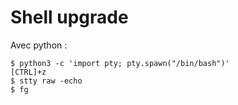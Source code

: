 Shell upgrade
=============

Avec python :
```
$ python3 -c 'import pty; pty.spawn("/bin/bash")'
[CTRL]+z
$ stty raw -echo
$ fg
```
